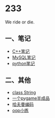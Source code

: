 233
======

We ride or die.
## 一、笔记
* [C++笔记](/笔记/C++笔记.md)
* [MySQL笔记](/笔记/MySQL笔记.md)
* [python笔记](/笔记/python笔记.md)

## 二、其他
* [class String](/其他/class%20String)
* [一个pygame半成品](/其他/一个pygame半成品)
* [哈夫曼编码](/其他/哈夫曼编码.cpp)
* [oop小练](/其他/oop小练.md)